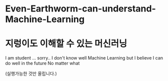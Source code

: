 # Even-Earthworm-can-understand-Machine-Learning
# 지렁이도 이해할 수 있는 머신러닝 

I am student ... sorry.. 
I don't know well Machine Learning but 
I believe I can do well in the future No matter what

(실행가능한 것만 올립니다.)
